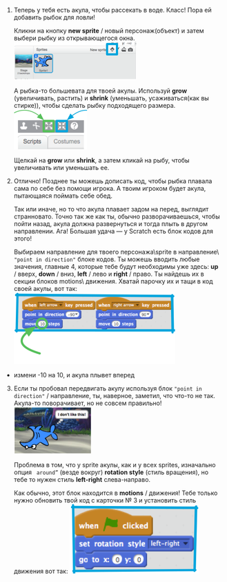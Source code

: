 
1. Теперь у тебя есть акула, чтобы рассекать в воде. Класс! Пора ей добавить рыбок для ловли!

   Кликни на кнопку **new sprite** / новый персонаж(объект) и затем выбери рыбку из открывающегося окна. ![](assets/sprites1.png)

   А рыбка-то большевата для твоей акулы. Используй **grow** (увеличивать, растить) и **shrink** (уменьшать, усаживаться(как вы стирке)), чтобы сделать рыбку подходящего размера. ![](assets/sprites2.png)

   Щелкай на **grow** или **shrink**, а затем кликай на рыбу, чтобы увеличивать или уменьшать ее.

2. Отлично! Позднее ты можешь дописать код, чтобы рыбка плавала сама по себе без помощи игрока. А твоим игроком будет акула, пытающаяся поймать себе обед.

   Так или иначе, но то что акула плавает задом на перед, выглядит странновато. Точно так же как ты, обычно разворачиваешься, чтобы пойти назад, акула должна развернуться и тогда плыть в другом направлении. Ага! Большая удача — у Scratch есть блок кодов для этого!

   Выбираем направление для твоего персонажа\sprite в направление\ `"point in direction"` блоке кодов. Ты можешь вводить любые значения, главные 4, которые тебе будут необходимы уже здесь: **up** / вверх, **down** / вниз, **left** / лево и **right** / право. Ты найдешь их в секции блоков motions\ движения. Хватай парочку их и тащи в код своей акулы, вот так: ![](assets/sprites3.png)

 * измени  -10 на 10, и акула плывет вперед
 
3. Если ты пробовал передвигать акулу используя блок `"point in direction"` / направление, ты, наверное, заметил, что что-то не так. Акула-то поворачивает, но не совсем правильно! ![](assets/sprites4.png)

   Проблема в том, что у sprite акулы, как и у всех sprites,   изначально опция ` around”` (везде вокруг) **rotation style** (стиль вращения), но тебе то нужен стиль **left-right** слева-направо.

   Как обычно, этот блок находится в **motions** / движения! Тебе только нужно обновить твой код с карточки № 3 и установить стиль движения вот так: ![](assets/sprites5.png)
